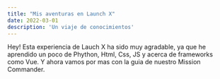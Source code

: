 ```yaml
---
title: "Mis aventuras en Launch X"
date: 2022-03-01
description: 'Un viaje de conocimientos'
---
```


Hey! Esta experiencia de Lauch X ha sido muy agradable, ya que he aprendido un poco de Phython, Html, Css, JS y acerca de frameworks como Vue.
Y ahora vamos por mas con la guia de nuestro Mission Commander.
